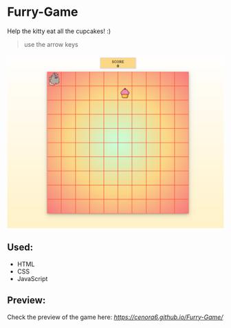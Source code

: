# Furry-Game
Help the kitty eat all the cupcakes! :) 
> use the arrow keys

![](images/preview.png)

## Used: 
- HTML
- CSS
- JavaScript

## Preview:
Check the preview of the game here: *https://cenora6.github.io/Furry-Game/*
